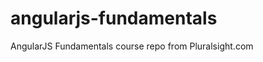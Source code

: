 angularjs-fundamentals
======================

AngularJS Fundamentals course repo from Pluralsight.com
